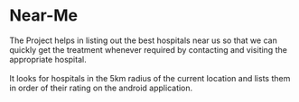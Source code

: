 # Near-Me

The Project helps in listing out the best hospitals near us so that we can quickly get the treatment whenever required by contacting and visiting the appropriate hospital. 
<br><br>
It looks for hospitals in the 5km radius of the current location and lists them in order of their rating on the android application.
